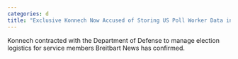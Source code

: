 ```yaml
---
categories: d
title: "Exclusive Konnech Now Accused of Storing US Poll Worker Data in China Once Contracted with Pentagon to Help Soldiers Cast Ballots"
---
```

Konnech contracted with the Department of Defense to manage election logistics for service members Breitbart News has confirmed.